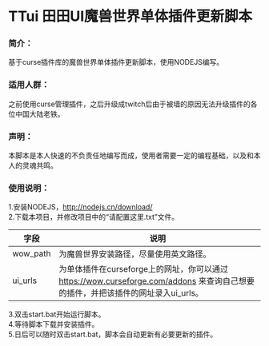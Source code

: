 # TTui  田田UI魔兽世界单体插件更新脚本

### 简介：
  基于curse插件库的魔兽世界单体插件更新脚本，使用NODEJS编写。
### 适用人群：
  之前使用curse管理插件，之后升级成twitch后由于被墙的原因无法升级插件的各位中国大陆老铁。

### 声明：
  本脚本是本人快速的不负责任地编写而成，使用者需要一定的编程基础，以及和本人的灵魂共鸣。

### 使用说明：
1.安装NODEJS，http://nodejs.cn/download/  
2.下载本项目，并修改项目中的“请配置这里.txt”文件。  

|字段|说明|
|----|-----|
|wow_path|为魔兽世界安装路径，尽量使用英文路径。|
|ui_urls|为单体插件在curseforge上的网址，你可以通过 https://wow.curseforge.com/addons 来查询自己想要的插件，并把该插件的网址录入ui_urls。|   
    
3.双击start.bat开始运行脚本。  
4.等待脚本下载并安装插件。  
5.日后可以随时双击start.bat，脚本会自动更新有必要更新的插件。  



